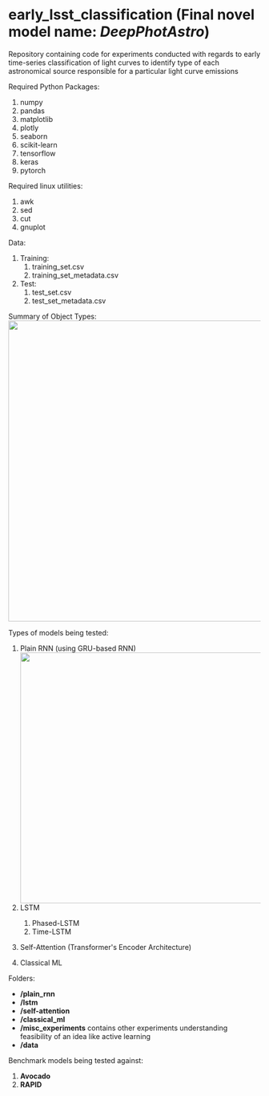 # early_lsst_classification (Final novel model name: *DeepPhotAstro*)
Repository containing code for experiments conducted with regards to early time-series classification of light curves to identify type of each astronomical source responsible for a particular light curve emissions


Required Python Packages:
1. numpy
2. pandas
3. matplotlib
4. plotly
5. seaborn
6. scikit-learn
7. tensorflow
8. keras
9. pytorch


Required linux utilities:
1. awk
2. sed
3. cut
4. gnuplot


Data:
1. Training:
   1. training_set.csv
   2. training_set_metadata.csv
2. Test:
   1. test_set.csv
   2. test_set_metadata.csv


Summary of Object Types:<br/>
<img src="https://github.com/abinashsinha330/early_lsst_classification/blob/master/data_summary.png" width=600 align='middle'>


Types of models being tested:
1. Plain RNN (using GRU-based RNN)
   <img src="https://github.com/abinashsinha330/early_lsst_classification/blob/master/plain_rnn/model.png" width=500 align='left'>

2. LSTM
   1. Phased-LSTM
   2. Time-LSTM
3. Self-Attention (Transformer's Encoder Architecture)
4. Classical ML


Folders:
- **/plain_rnn**
- **/lstm**
- **/self-attention**
- **/classical_ml**
- **/misc_experiments** contains other experiments understanding feasibility of an idea like active learning
- **/data**


Benchmark models being tested against:
1. **Avocado**
2. **RAPID**

